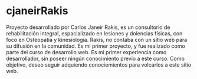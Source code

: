 # cjaneirRakis
Proyecto desarrollado por Carlos Janeir
Rakis, es un consultorio de rehabilitación integral, espacializado en lesiones y dolencias físicas, con foco en Osteopatía y kinesiología.
Rakis, no contaba con un sitio web para su difusión en la comunidad.
Es mi primer proyecto, y fue realizado como parte del curso de desarrollo web.
Es mi primer experiencia como desarrollador, sin poseer ningún conocimiento previo a este curso.
Como objetivo, deseo seguir adquiendo conociemientos para volcarlos a este sitio web.
